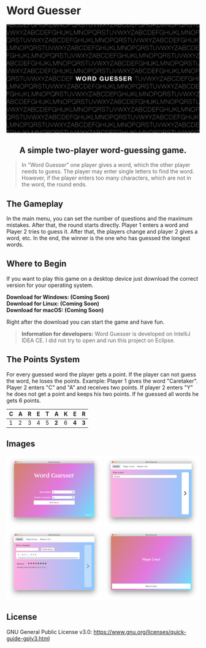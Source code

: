 # Word Guesser
![Preview](README_IMGS/previewImage1.png)

<h2 align="center">
    A simple two-player word-guessing game.
</h2>

>In "Word Guesser" one player gives a word, which the other player needs to guess. The player may enter single letters to find the word. However, if the player enters too many characters, which are not in the word, the round ends.

## The Gameplay
In the main menu, you can set the number of questions and the maximum mistakes. After that, the round starts directly. Player 1 enters a word and Player 2 tries to guess it. After that, the players change and player 2 gives a word, etc. In the end, the winner is the one who has guessed the longest words.

## Where to Begin
If you want to play this game on a desktop device just download the correct version for your operating system.

**Download for Windows: (Coming Soon)** <br>
**Download for Linux: (Coming Soon)** <br>
**Download for macOS: (Coming Soon)**

Right after the download you can start the game and have fun.

>**Information for developers:** Word Guesser is developed on IntelliJ IDEA CE. I did not try to open and run this project on Eclipse.

## The Points System
For every guessed word the player gets a point. If the player can not guess the word, he loses the points. Example:
Player 1 gives the word "Caretaker". Player 2 enters "C" and "A" and receives two points. If player 2 enters "Y" he does not get a point and keeps his two points. If he guessed all words he gets 6 points.

|C|A|R|E|T|A|    K   |E|R|
|-|-|-|-|-|-|--------|-|-|
|1|2|3|4|5|<b>2</b>|6|<b>4</b>|<b>3</b>|

## Images
<p>
  <img src="README_IMGS/previewImage2.png" width="49.5%" alt="Main menu"/>
  <img src="README_IMGS/previewImage3.png" width="49.5%" alt="Set question"/> 
  <img src="README_IMGS/previewImage4.png" width="49.5%" alt="Ask question"/>
  <img src="README_IMGS/previewImage5.png" width="49.5%" alt="Player 2 won"/>
</p>

## License
GNU General Public License v3.0: https://www.gnu.org/licenses/quick-guide-gplv3.html